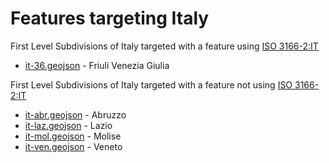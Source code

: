 # Features targeting Italy

First Level Subdivisions of Italy targeted with a feature using [ISO 3166-2:IT](https://en.wikipedia.org/wiki/ISO_3166-2:IT)

- [it-36.geojson](https://location-conflation.com/?locationSet=%7B%22include%22%3A%5B%22it-36.geojson%22%5D%7D&referrer=nsi) - Friuli Venezia Giulia

First Level Subdivisions of Italy targeted with a feature not using [ISO 3166-2:IT](https://en.wikipedia.org/wiki/ISO_3166-2:IT)

- [it-abr.geojson](https://location-conflation.com/?locationSet=%7B%22include%22%3A%5B%22it-abr.geojson%22%5D%7D&referrer=nsi) - Abruzzo
- [it-laz.geojson](https://location-conflation.com/?locationSet=%7B%22include%22%3A%5B%22it-laz.geojson%22%5D%7D&referrer=nsi) - Lazio
- [it-mol.geojson](https://location-conflation.com/?locationSet=%7B%22include%22%3A%5B%22it-mol.geojson%22%5D%7D&referrer=nsi) - Molise
- [it-ven.geojson](https://location-conflation.com/?locationSet=%7B%22include%22%3A%5B%22it-ven.geojson%22%5D%7D&referrer=nsi) - Veneto
